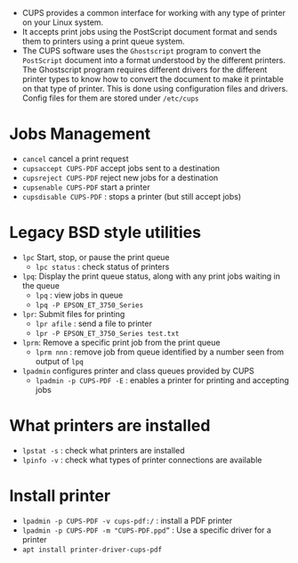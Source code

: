 - CUPS provides a common interface for working with any type of printer on your Linux system.
- It accepts print jobs using the PostScript document format and sends them to printers using a print queue system.
- The CUPS software uses the `Ghostscript` program to convert the `PostScript` document into a format understood by the different printers. The Ghostscript program requires different drivers for the different printer types to know how to convert the document to make it printable on that type of printer. This is done using configuration files and drivers. Config files for them are stored under `/etc/cups`

# Jobs Management
- `cancel` cancel a print request
- `cupsaccept CUPS-PDF` accept jobs sent to a destination
- `cupsreject CUPS-PDF` reject new jobs for a destination
- `cupsenable CUPS-PDF` start a printer
- `cupsdisable CUPS-PDF` : stops a printer (but still accept jobs)

# Legacy BSD style utilities
- `lpc` Start, stop, or pause the print queue
  - `lpc status` : check status of printers
- `lpq`: Display the print queue status, along with any print jobs waiting in the queue
  - `lpq` : view jobs in queue
  - `lpq -P EPSON_ET_3750_Series`
- `lpr`: Submit files for printing
  - `lpr afile` : send a file to printer
  - `lpr -P EPSON_ET_3750_Series test.txt`
- `lprm`: Remove a specific print job from the print queue
  - `lprm nnn` : remove job from queue identified by a number seen from output of `lpq`
- `lpadmin` configures printer and class queues provided by CUPS
  - `lpadmin -p CUPS-PDF -E` : enables a printer for printing and accepting jobs

# What printers are installed
- `lpstat -s` : check what printers are installed
- `lpinfo -v` : check what types of printer connections are available

# Install printer
- `lpadmin -p CUPS-PDF -v cups-pdf:/` : install a PDF printer
- `lpadmin -p CUPS-PDF -m "CUPS-PDF.ppd”` : Use a specific driver for a printer
- `apt install printer-driver-cups-pdf`
